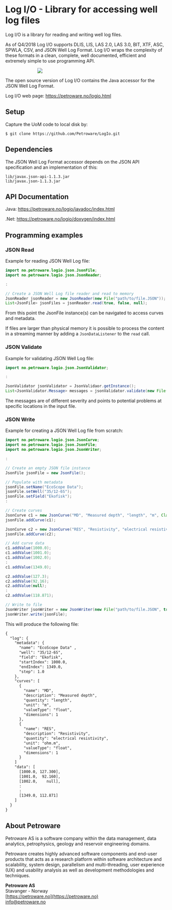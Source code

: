 # Log I/O - Library for accessing well log files

Log I/O is a library for reading and writing well log files.

As of Q4/2018 Log I/O supports DLIS, LIS, LAS 2.0, LAS 3.0, BIT, XTF, ASC,
SPWLA, CSV, and JSON Well Log Format. Log I/O wraps the complexity of these
formats in a clean, complete, well documented, efficient and extremely simple
to use programming API.

<img hspace="100" src="https://petroware.no/images/LogIoBox.250.png">

The open source version of Log I/O contains the Java accessor for the
JSON Well Log Format.

Log I/O web page: https://petroware.no/logio.html



## Setup

Capture the UoM code to local disk by:

```
$ git clone https://github.com/Petroware/LogIo.git
```



## Dependencies

The JSON Well Log Format accessor depends on the JSON API specification
and an implementation of this:

```
lib/javax.json-api-1.1.3.jar
lib/javax.json-1.1.3.jar
```



## API Documentation

Java: https://petroware.no/logio/javadoc/index.html

.Net: https://petroware.no/logio/doxygen/index.html



## Programming examples


### JSON Read

Example for reading JSON Well Log file:

```java
import no.petroware.logio.json.JsonFile;
import no.petroware.logio.json.JsonReader;

:

// Create a JSON Well Log file reader and read to memory
JsonReader jsonReader = new JsonReader(new File("path/to/file.JSON"));
List<JsonFile> jsonFiles = jsonReader.read(true, false, null);
```

From this point the JsonFile instance(s) can be navigated to access curves
and metadata.

If files are larger than physical memory it is possible to process the content
in a streaming manner by adding a ```JsonDataListener``` to the ```read``` call.


### JSON Validate

Example for validating JSON Well Log file:

```java
import no.petroware.logio.json.JsonValidator;

:

JsonValidator jsonValidator = JsonValidaor.getInstance();
List<JsonValidator.Message> messages = jsonValidator.validate(new File("path/to/file.JSON"));
```

The messages are of different severity and points to potential
problems at specific locations in the input file.


### JSON Write

Example for creating a JSON Well Log file from scratch:

```java
import no.petroware.logio.json.JsonCurve;
import no.petroware.logio.json.JsonFile;
import no.petroware.logio.json.JsonWriter;

:

// Create an empty JSON file instance
JsonFile jsonFile = new JsonFile();

// Populate with metadata
jsonFile.setName("EcoScope Data");
jsonFile.setWell("35/12-6S");
jsonFile.setField("Ekofisk");
:

// Create curves
JsonCurve c1 = new JsonCurve("MD", "Measured depth", "length", "m", Class.double, 1);
jsonFile.addCurve(c1);

JsonCurve c2 = new JsonCurve("RES", "Resistivity", "electrical resistivity", "ohm.m", Class.double, 1);
jsonFile.addCurve(c2);

// Add curve data
c1.addValue(1000.0);
c1.addValue(1001.0);
c1.addValue(1002.0);
:
c1.addValue(1349.0);

c2.addValue(127.3);
c2.addValue(92.16);
c2.addValue(null);
:
c2.addValue(118.871);

// Write to file
JsonWriter jsonWriter = new JsonWriter(new File("path/to/file.JSON", true, 2);
jsonWriter.write(jsonFile);
```

This will produce the following file:

```txt
{
  "log": {
    "metadata": {
      "name": "EcoScope Data" ,
      "well": "35/12-6S",
      "field": "Ekofisk",
      "startIndex": 1000.0,
      "endIndex": 1349.0,
      "step": 1.0
    },
    "curves": [
      {
        "name": "MD",
        "description": "Measured depth",
        "quantity": "length",
        "unit": "m",
        "valueType": "float",
        "dimensions": 1
      },
      {
        "name": "RES",
        "description": "Resistivity",
        "quantity": "electrical resistivity",
        "unit": "ohm.m",
        "valueType": "float",
        "dimensions": 1
      }
    ]
    "data": [
      [1000.0, 127.300],
      [1001.0,  92.160],
      [1002.0,    null],
      :
      :
      [1349.0, 112.871]
    ]
  }
}
```



## About Petroware

Petroware AS is a software company within the data management, data analytics,
petrophysics, geology and reservoir engineering domains.

Petroware creates highly advanced software components and end-user products that
acts as a research platform within software architecture and scalability, system design,
parallelism and multi-threading, user experience (UX) and usability analysis as well
as development methodologies and techniques.

**Petroware AS**<br>
Stavanger - Norway<br>
[https://petroware.no](https://petroware.no)<br>
info@petroware.no
